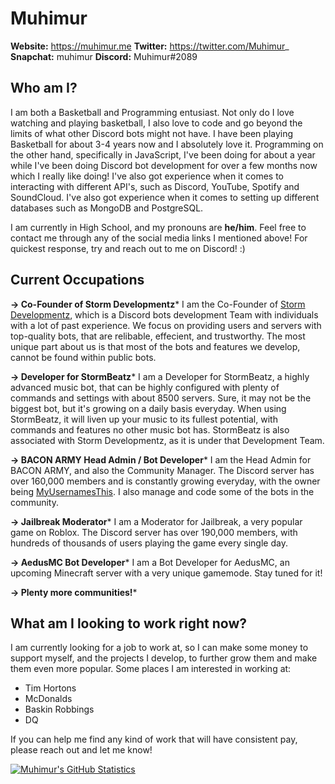 # Muhimur
**Website:** https://muhimur.me
**Twitter:** https://twitter.com/Muhimur_
**Snapchat:** muhimur
**Discord:** Muhimur#2089

## Who am I?

I am both a Basketball and Programming entusiast. Not only do I love watching and playing basketball, I also love to code and go beyond the limits of what other Discord bots might not have. I have been playing Basketball for about 3-4 years now and I absolutely love it. Programming on the other hand, specifically in JavaScript, I've been doing for about a year while I've been doing Discord bot development for over a few months now which I really like doing!
I've also got experience when it comes to interacting with different API's, such as Discord, YouTube, Spotify and SoundCloud. I've also got experience when it comes to setting up different databases such as MongoDB and PostgreSQL.

I am currently in High School, and my pronouns are **he/him**. Feel free to contact me through any of the social media links I mentioned above! For quickest response, try and reach out to me on Discord! :)

## Current Occupations

**-> Co-Founder of Storm Developmentz***
I am the Co-Founder of [Storm Developmentz](https://stormdevelopmentz.xyz/home), which is a Discord bots development Team with individuals with a lot of past experience. We focus on providing users and servers with top-quality bots, that are relibable, effecient, and trustworthy. The most unique part about us is that most of the bots and features we develop, cannot be found within public bots. 

**-> Developer for StormBeatz***
I am a Developer for StormBeatz, a highly advanced music bot, that can be highly configured with plenty of commands and settings with about 8500 servers. Sure, it may not be the biggest bot, but it's growing on a daily basis everyday. When using StormBeatz, it will liven up your music to its fullest potential, with commands and features no other music bot has. StormBeatz is also associated with Storm Developmentz, as it is under that Development Team.

**-> BACON ARMY Head Admin / Bot Developer***
I am the Head Admin for BACON ARMY, and also the Community Manager. The Discord server has over 160,000 members and is constantly growing everyday, with the owner being [MyUsernamesThis](https://youtube.com/myusernamesthis). I also manage and code some of the bots in the community. 

**-> Jailbreak Moderator***
I am a Moderator for Jailbreak, a very popular game on Roblox. The Discord server has over 190,000 members, with hundreds of thousands of users playing the game every single day. 

**-> AedusMC Bot Developer***
I am a Bot Developer for AedusMC, an upcoming Minecraft server with a very unique gamemode. Stay tuned for it! 

**-> Plenty more communities!***

## What am I looking to work right now?

I am currently looking for a job to work at, so I can make some money to support myself, and the projects I develop, to further grow them and make them even more popular. 
Some places I am interested in working at:

- Tim Hortons
- McDonalds
- Baskin Robbings
- DQ 

If you can help me find any kind of work that will have consistent pay, please reach out and let me know!

[![Muhimur's GitHub Statistics](https://github-readme-stats.vercel.app/api?username=muhimur9049&count_private=true&hide=stars,contribs,prs,issues&show_icons=true&theme=tokyonight)](https://muhimur.me/)
